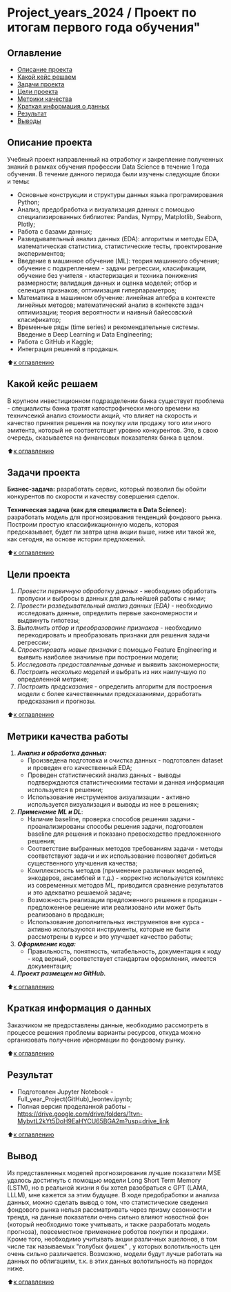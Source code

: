 # Project_years_2024 / Проект по итогам первого года обучения"

## Оглавление<a id="nine"></a>

* [Описание проекта](#one)
* [Какой кейс решаем](#two)
* [Задачи проекта](#three)
* [Цели проекта](#four)
* [Метрики качества](#five)
* [Краткая информация о данных](#six)
* [Результат](#seven)
* [Выводы](#eight)

## Описание проекта<a id="one"></a>

Учебный проект направленный на отработку и закрепление полученных знаний в рамках обучения профессии Data Science в течение 1 года обучения. В течение данного периода были изучены следующие блоки и темы:

* Основные конструкции и структуры данных языка програмирования Python;
* Анализ, предобработка и визуализация данных с помощью специализированных библиотек: Pandas, Nympy, Matplotlib, Seaborn, Plotly;
* Работа с базами данных;
* Разведывательный анализ данных (EDA): алгоритмы и методы EDA, математическая статистика, статистические тесты, проектирование экспериментов;
* Введение в машинное обучение (ML): теория машинного обучения; обучение с подкреплением - задачи регрессии, класификации, обучение без учителя - кластеризация и техника понижения размерности; валидация данных и оценка моделей; отбор и селекция признаков; оптимизация гиперпараметров;
* Математика в машинном обучение: линейная алгебра в контексте линейных методов; математический анализ в контексте задач оптимизации; теория вероятности и наивный байесовский класификатор;
* Временные ряды (time series) и рекомендательные системы. Введение в Deep Learning и Data Engineering;
* Работа с GitHub и Kaggle;
* Интеграция решений в продакшн.

⬆️[к оглавлению](#nine)

## Какой кейс решаем<a id="two"></a>

В крупном инвестиционном подразделении банка существует проблема - специалисты банка тратят катострофически много времени на техничсеикй анализ стоимости акций, что влияет на скорость и качество принятия решения на покупку или продажу того или иного эмитента, который не соответствцет уровню конкурентов. Это, в свою очередь, сказывается на финансовых показателях банка в целом.

⬆️[к оглавлению](#nine)

## Задачи проекта<a id="three"></a>

**Бизнес-задача:** разработать сервис, который позволил бы обойти конкурентов по скорости и качеству совершения сделок.

**Техническая задача (как для специалиста в Data Science):** разработать модель для прогнозирования тенденций фондового рынка. Построим простую классификационную модель, которая предсказывает, будет ли завтра цена акции выше, ниже или такой же, как сегодня, на основе истории предложений.

⬆️[к оглавлению](#nine)

## Цели проекта<a id="four"></a>

1. *Провести первичную обработку данных* - необходимо обработать пропуски и выбросы в данных для дальнейшей работы с ними;
2. *Провести разведывательный анализ данных (EDA)* - необходимо исследовать данные, определить первые закономерности и выдвинуть гипотезы;
3. *Выполнить отбор и преобразование признаков* - необходимо перекодировать и преобразовать признаки для решения задачи регрессии;
4. *Спроектировать новые признаки* с помощью Feature Engineering и выявить наиболее значимые при построении модели;
5. *Исследовать предоставленные данные* и выявить закономерности;
6. *Построить несколько моделей* и выбрать из них наилучшую по определенной метрике;
7. *Построить предсказания* - определить алгоритм для построения модели с более качественными предсказаниями, доработать предсказания и прогнозы.

⬆️[к оглавлению](#nine)

## Метрики качества работы<a id="five"></a>

1. ***Анализ и обработка данных:***
   * Произведена подготовка и очистка данных - подготовлен dataset и проведен его качественный EDA;
   * Проведен статистический анализ данных - выводы подтверждаются статистическими тестами и данная информация используется в решении;
   * Использование инструментов аизуализации - активно используется визуализация и выводы из нее в решениях;
2. ***Применение ML и DL***:
   * Наличие baseline, проверка способов решения задачи - проанализированы способы решения задачи, подготовлен baseline для решения и показано превосходство предложенного решения;
   * Соответствие выбранных методов требованиям задачи - методы соответствуют задачи и их использование позволяет добиться существенного улучшения качества;
   * Комплексность методов (применение различных моделей, энкодеров, ансамблей и т.д.) - корректно используется комплекс из современных методов ML, приводится сравнение результатов и это адекватно решаемой задаче;
   * Возможность реализации предложенного решения в продакшн - предложенное решение или реализовано или может быть реализовано в продакшн;
   * Использование дополнительных инструментов вне курса - активно используются инструменты, которые не были рассмотрены в курсе и это улучшает качество работы;
3. ***Оформление кода:***
   * Правильность, понятность, читабельность, документация к коду - код верный, соответствует стандартам оформления, имеется документация;
4. ***Проект размещен на GitHub.***

⬆️[к оглавлению](#nine)

## Краткая информация о данных<a id="six"></a>

Заказчиком не предоставлены данные, необходимо рассмотреть в процессе решения проблемы варианты ресурсов, откуда можно организовать получение ифнормации по фондовому рынку.

⬆️[к оглавлению](#nine)

## Результат<a id="seven"></a>

* Подготовлен Jupyter Notebook - Full_year_Project(GitHub)_leontev.ipynb;
* Полная версия проделанной работы - https://drive.google.com/drive/folders/1tvn-MybvtL2kYt5DoH9EaHYCU65BGA2m?usp=drive_link

⬆️[к оглавлению](#nine)

## Вывод<a id="eight"></a>

Из представленных моделей прогнозирования лучшие показатели MSE удалось достигнуть с помощью модели Long Short Term Memory (LSTM), но в реальной жизни я бы хотел разобраться с GPT (LAMA, LLLM), мне кажется за этим будущее. В ходе предобработки и анализа данных, можно сделать вывод о том, что статистические сведения фондового рынка нельзя рассматривать через призму сезонности и тренда, на данные показатели очень сильно влияют новостной фон (который необходимо тоже учитывать, и также разработать модель прогноза), повсеместное применение роботов покупки и продажи. Кроме того, необходимо учитывать акции различных эшелонов, в том числе так называемых "голубых фишек" , у которых волотильность цен очень сильно различается.
Возможно, модели будут лучше работать на данных по облигациям, т.к. в этих данных волотильность на порядок ниже.

⬆️[к оглавлению](#nine)

